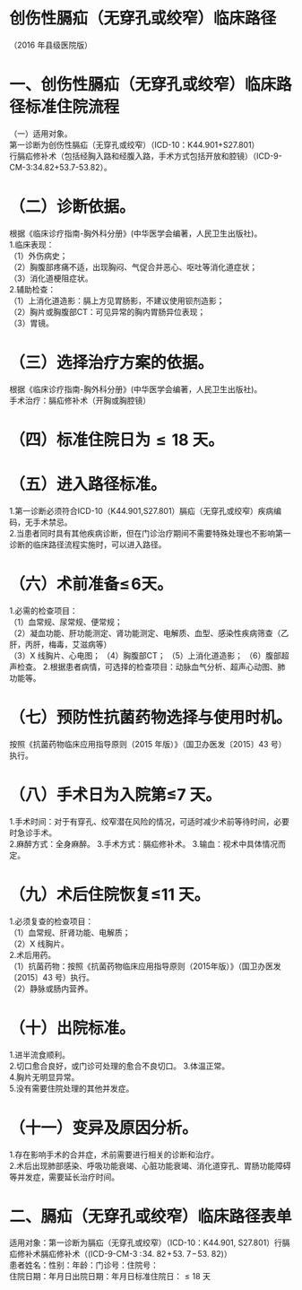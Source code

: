 # 创伤性膈疝（无穿孔或绞窄）临床路径  
（2016 年县级医院版）  
# 一、创伤性膈疝（无穿孔或绞窄）临床路径标准住院流程  
（一）适用对象。  
第一诊断为创伤性膈疝（无穿孔或绞窄）（ICD-10：K44.901+S27.801）  
行膈疝修补术（包括经胸入路和经腹入路，手术方式包括开放和腔镜）（ICD-9-CM-3:34.82+53.7-53.82）。  
# （二）诊断依据。  
根据《临床诊疗指南-胸外科分册》(中华医学会编著，人民卫生出版社)。  
1.临床表现：  
（1）外伤病史；  
（2）胸腹部疼痛不适，出现胸闷、气促合并恶心、呕吐等消化道症状；  
（3）消化道梗阻症状。  
2.辅助检查：  
（1）上消化道造影：膈上方见胃肠影，不建议使用钡剂造影；  
（2）胸片或胸腹部CT：可见异常的胸内胃肠异位表现；  
（3）胃镜。  
# （三）选择治疗方案的依据。  
根据《临床诊疗指南-胸外科分册》(中华医学会编著，人民卫生出版社)。  
手术治疗：膈疝修补术（开胸或胸腔镜）  
# （四）标准住院日为${\leqslant}18$ 天。  
# （五）进入路径标准。  
1.第一诊断必须符合ICD-10（K44.901,S27.801）膈疝（无穿孔或绞窄）疾病编码，无手术禁忌。  
2.当患者同时具有其他疾病诊断，但在门诊治疗期间不需要特殊处理也不影响第一诊断的临床路径流程实施时，可以进入路径。  
# （六）术前准备$\leqslant\!6$天。  
1.必需的检查项目：  
（1）血常规、尿常规、便常规；  
（2）凝血功能、肝功能测定、肾功能测定、电解质、血型、感染性疾病筛查（乙肝，丙肝，梅毒，艾滋病等）  
（3）X 线胸片、心电图； （4）胸腹部CT； （5）上消化道造影； （6）腹部超声检查。 2.根据患者病情，可选择的检查项目：动脉血气分析、超声心动图、肺功能等。  
# （七）预防性抗菌药物选择与使用时机。  
按照《抗菌药物临床应用指导原则（2015 年版）》（国卫办医发〔2015〕43 号）执行。  
# （八）手术日为入院第≤7 天。  
1.手术时间：对于有穿孔、绞窄潜在风险的情况，可适时减少术前等待时间，必要时急诊手术。  
2.麻醉方式：全身麻醉。 3.手术方式：膈疝修补术。 3.输血：视术中具体情况而定。  
# （九）术后住院恢复≤11 天。  
1.必须复查的检查项目：  
（1）血常规、肝肾功能、电解质；  
（2）X 线胸片。  
2.术后用药。  
（1）抗菌药物：按照《抗菌药物临床应用指导原则（2015年版）》（国卫办医发〔2015〕43 号）执行。  
（2）静脉或肠内营养。  
# （十）出院标准。  
1.进半流食顺利。  
2.切口愈合良好，或门诊可处理的愈合不良切口。 3.体温正常。  
4.胸片无明显异常。  
5.没有需要住院处理的其他并发症。  
# （十一）变异及原因分析。  
1.存在影响手术的合并症，术前需要进行相关的诊断和治疗。  
2.术后出现肺部感染、呼吸功能衰竭、心脏功能衰竭、消化道穿孔、胃肠功能障碍等并发症，需要延长治疗时间。  
# 二、膈疝（无穿孔或绞窄）临床路径表单  
适用对象：第一诊断为膈疝（无穿孔或绞窄）（ICD-10：K44.901, S27.801）行膈疝修补术膈疝修补术（$(\operatorname{ICD-9-CM-3}\!:\!34.\ 82\!+\!53.\ 7\!-\!53.\ 82)$）  
患者姓名：性别：年龄：门诊号：住院号：  
住院日期：年月日出院日期：年月日标准住院日：${\leqslant}18$ 天  
